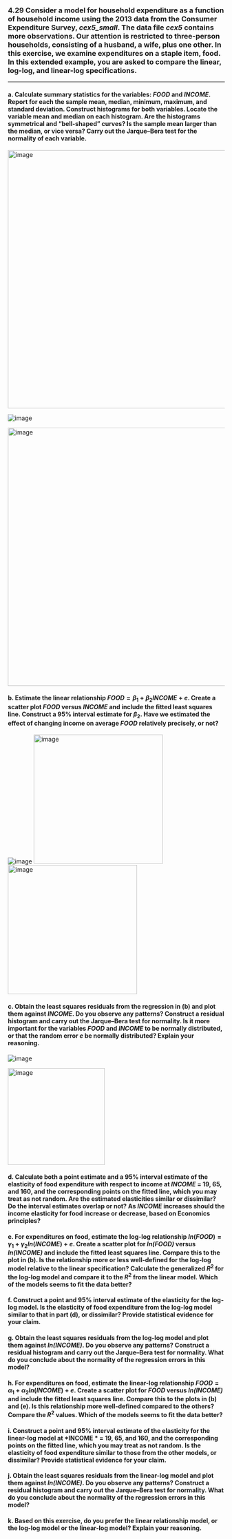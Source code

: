 ### 4.29 Consider a model for household expenditure as a function of household income using the 2013 data from the Consumer Expenditure Survey, *cex5_small*. The data file *cex5* contains more observations. Our attention is restricted to three-person households, consisting of a husband, a wife, plus one other. In this exercise, we examine expenditures on a staple item, food. In this extended example, you are asked to compare the linear, log-log, and linear-log specifications.
---
#### a. Calculate summary statistics for the variables: *FOOD* and *INCOME*. Report for each the sample mean, median, minimum, maximum, and standard deviation. Construct histograms for both variables. Locate the variable mean and median on each histogram. Are the histograms symmetrical and “bell-shaped” curves? Is the sample mean larger than the median, or vice versa? Carry out the Jarque–Bera test for the normality of each variable.

<img width="600" alt="image" src="https://github.com/user-attachments/assets/338108a5-e2d9-4eaf-a717-4257f2277d25" />

![image](https://github.com/user-attachments/assets/06fc68de-112e-4f6d-ae63-987171b8343c)

<img width="600" alt="image" src="https://github.com/user-attachments/assets/dfed1ad5-5199-4fca-83f2-63c3acbbdfee" />

#### b. Estimate the linear relationship $FOOD = \beta_1 + \beta_2INCOME + e$. Create a scatter plot *FOOD* versus *INCOME* and include the fitted least squares line. Construct a 95% interval estimate for $\beta_2$. Have we estimated the effect of changing income on average *FOOD* relatively precisely, or not?

![image](https://github.com/user-attachments/assets/42273e3b-1ac3-414b-a6a8-4beccf714410)
<img width="300" alt="image" src="https://github.com/user-attachments/assets/cedd7b4f-cf4b-4df7-bb2e-1571c4f0961d" />
<img width="300" alt="image" src="https://github.com/user-attachments/assets/1c0f0f18-0661-4a4f-87f0-c715147232b3" />


#### c. Obtain the least squares residuals from the regression in (b) and plot them against *INCOME*. Do you observe any patterns? Construct a residual histogram and carry out the Jarque–Bera test for normality. Is it more important for the variables *FOOD* and *INCOME* to be normally distributed, or that the random error $e$ be normally distributed? Explain your reasoning.

![image](https://github.com/user-attachments/assets/6e6f9432-d3af-4a30-8a5a-428da69f694d)

<img width="225" alt="image" src="https://github.com/user-attachments/assets/af348bba-2cdf-4450-8e75-464e58ad3396" />

#### d. Calculate both a point estimate and a 95% interval estimate of the elasticity of food expenditure with respect to income at *INCOME* = 19, 65, and 160, and the corresponding points on the fitted line, which you may treat as not random. Are the estimated elasticities similar or dissimilar? Do the interval estimates overlap or not? As *INCOME* increases should the income elasticity for food increase or decrease, based on Economics principles?

#### e. For expenditures on food, estimate the log-log relationship $ln(FOOD) = \gamma_1 + \gamma_2ln(INCOME) + e$. Create a scatter plot for *ln(FOOD)* versus *ln(INCOME)* and include the fitted least squares line. Compare this to the plot in (b). Is the relationship more or less well-defined for the log-log model relative to the linear specification? Calculate the generalized $R^2$ for the log-log model and compare it to the $R^2$ from the linear model. Which of the models seems to fit the data better?

#### f. Construct a point and 95% interval estimate of the elasticity for the log-log model. Is the elasticity of food expenditure from the log-log model similar to that in part (d), or dissimilar? Provide statistical evidence for your claim.

#### g. Obtain the least squares residuals from the log-log model and plot them against *ln(INCOME)*. Do you observe any patterns? Construct a residual histogram and carry out the Jarque–Bera test for normality. What do you conclude about the normality of the regression errors in this model?

#### h. For expenditures on food, estimate the linear-log relationship $FOOD = \alpha_1 + \alpha_2ln(INCOME) + e$. Create a scatter plot for *FOOD* versus *ln(INCOME)* and include the fitted least squares line. Compare this to the plots in (b) and (e). Is this relationship more well-defined compared to the others? Compare the $R^2$ values. Which of the models seems to fit the data better?

#### i. Construct a point and 95% interval estimate of the elasticity for the linear-log model at *INCOME * = 19, 65, and 160, and the corresponding points on the fitted line, which you may treat as not random. Is the elasticity of food expenditure similar to those from the other models, or dissimilar? Provide statistical evidence for your claim.

#### j. Obtain the least squares residuals from the linear-log model and plot them against *ln(INCOME)*. Do you observe any patterns? Construct a residual histogram and carry out the Jarque–Bera test for normality. What do you conclude about the normality of the regression errors in this model?

#### k. Based on this exercise, do you prefer the linear relationship model, or the log-log model or the linear-log model? Explain your reasoning.
